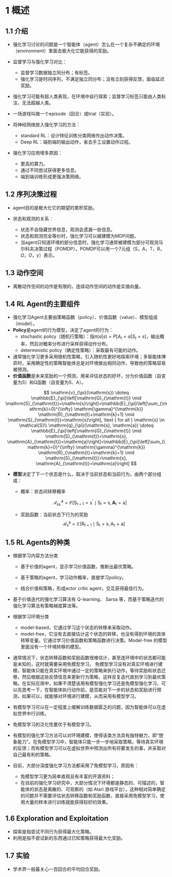 # 1 概述

## 1.1 介绍

- 强化学习讨论的问题是一个智能体（agent）怎么在一个复杂不确定的环境（environment）里面去极大化它能获得的奖励。

- 监督学习与强化学习对比：
  - 监督学习数据独立同分布；有标签。
  - 强化学习是时间序列，不满足独立同分布；没有立刻获得反馈，面临延迟奖励。
- 强化学习可能有超人类表现，在环境中自行探索；监督学习标签只能由人类标注，无法超越人类。

- 一场游戏叫做一个episode（回合）或trial（实验）。
- 将神经网络放入强化学习的方法：
  - standard RL：设计特征训练分类网络作出动作决策。
  - Deep RL：端到端的输出动作，省去手工设置动作过程。
- 强化学习应用增多原因：
  - 更高的算力。
  - 通过不同尝试获得更多信息。
  - 端到端训练形成更强决策网络。

## 1.2 序列决策过程

- agent目的是极大化它的期望的累积奖励。

- 状态和观测的关系：
  - 状态不会隐藏世界信息，观测会遗漏一些信息。
  - 状态和观测完全等价时，强化学习可以被建模为MDP问题。
  - 当agent只知道环境的部分信息时，强化学习通常被建模为部分可观测马尔科夫决策过程（POMDP）。POMDP可以用一个7元组（S，A，T，R，$\Omega$，$O$，$\gamma$）表示。

## 1.3 动作空间

- 离散动作空间的动作是有限的，连续动作空间的动作是实值向量。

## 1.4 RL Agent的主要组件

- 强化学习Agent主要由策略函数（policy）、价值函数（value）、模型组成（model）。
- **Policy**是agent的行为模型，决定了agent的行为：
  - stochastic policy（随机行策略）：指$\pi(a|s) = P[A_t=a|S_t=s]$，输出概率，然后对概率分布进行采样获得动作分布。
  - deterministic policy（确定性策略）：采取最有可能的动作。
- 通常强化学习更多采用随机性策略，引入随机性更好地探索环境；多智能体博弈时，采用确定性的策略智能体总是对环境做出相同动作，导致他的策略容易被预测。
- **价值函数**是未来奖励的一个预测，用来评估状态的好坏，分为价值函数（自变量为S）和Q函数（自变量为S、A）。

$$
\mathrm{v}_{\pi}(\mathrm{s}) \doteq \mathbb{E}_{\pi}\left[\mathrm{G}_{\mathrm{t}} \mid \mathrm{S}_{\mathrm{t}}=\mathrm{s}\right]=\mathbb{E}_{\pi}\left[\sum_{\mathrm{k}=0}^{\infty} \mathrm{\gamma}^{\mathrm{k}} \mathrm{R}_{\mathrm{t}+\mathrm{k}+1} \mid \mathrm{S}_{\mathrm{t}}=\mathrm{s}\right], \text { for all } \mathrm{s} \in \mathcal{S}\\
\mathrm{q}_{\pi}(\mathrm{s}, \mathrm{a}) \doteq \mathbb{E}_{\pi}\left[\mathrm{G}_{\mathrm{t}} \mid \mathrm{S}_{\mathrm{t}}=\mathrm{s}, \mathrm{A}_{\mathrm{t}}=\mathrm{a}\right]=\mathbb{E}_{\pi}\left[\sum_{\mathrm{k}=0}^{\infty} \mathrm{\gamma}^{\mathrm{k}} \mathrm{R}_{\mathrm{t}+\mathrm{k}+1} \mid \mathrm{S}_{\mathrm{t}}=\mathrm{s}, \mathrm{A}_{\mathrm{t}}=\mathrm{a}\right]
$$

- **模型**决定了下一个状态是什么，取决于当前状态和当前行为，由两个部分组成：

  - 概率：状态间转移概率

  $$
  \mathcal{P}_{\mathrm{ss}^{\prime}}^{\mathrm{a}}=\mathbb{P}\left[\mathrm{S}_{\mathrm{t}+1}=\mathrm{s}^{\prime} \mid \mathrm{S}_{\mathrm{t}}=\mathrm{s}, \mathbf{A}_{\mathrm{t}}=\mathrm{a}\right]
  $$

  - 奖励函数：当前状态下行为的奖励
    $$
    \mathcal{R}_{\mathrm{s}}^{\mathrm{a}}=\mathbb{E}\left[\mathrm{R}_{\mathrm{t}+1} \mid \mathrm{S}_{\mathrm{t}}=\mathrm{s}, \mathrm{A}_{\mathrm{t}}=\mathrm{a}\right]
    $$

## 1.5 RL Agents的种类

- 根据学习内容方法分类

  - 基于价值的agent，显示学习价值函数，推断出最优策略。

  - 基于策略的agent，学习动作概率，直接学习policy。

  - 结合价值和策略，形成actor critic agent，交互获得最佳行为。

- 基于价值迭代的强化学习算法有 Q-learning、 Sarsa 等，而基于策略迭代的强化学习算法有策略梯度算法等。
- 根据学习环境分类
  - model-based，它通过学习这个状态的转移来采取动作。
  - model-free，它没有去直接估计这个状态的转移，也没有得到环境的具体转移变量。它通过学习价值函数和策略函数进行决策。Model-free 的模型里面没有一个环境转移的模型。

- 通常情况下，状态转移函数和奖励函数很难估计，甚至连环境中的状态都可能是未知的，这时就需要采用免模型学习。 免模型学习没有对真实环境进行建模，智能体只能在真实环境中通过一定的策略来执行动作，等待奖励和状态迁移，然后根据这些反馈信息来更新行为策略，这样反复迭代直到学习到最优策略。在实际应用中，如果不清楚该用有模型强化学习还是免模型强化学习，可以先思考一下，在智能体执行动作前，是否能对下一步的状态和奖励进行预测，如果可以，就能够对环境进行建模，从而采用有模型学习。
- 有模型学习可以在一定程度上缓解训练数据匮乏的问题，因为智能体可以在虚拟世界中行训练。
- 免模型学习的泛化性要优于有模型学习。

- 有模型的强化学习方法可以对环境建模，使得该类方法具有独特魅力，即“想象能力”。在免模型学习中，智能体只能一步一步地采取策略，等待真实环境的反馈；而有模型学习可以在虚拟世界中预测出所有将要发生的事，并采取对自己最有利的策略。

- 目前，大部分深度强化学习方法都采用了免模型学习，原因有：
  - 免模型学习更为简单直观且有丰富的开源资料；
  - 在目前的强化学习研究中，大部分情况下环境都是静态的、可描述的，智能体的状态是离散的、可观察的（如 Atari 游戏平台），这种相对简单确定的问题并不需要评估状态转移函数和奖励函数，直接采用免模型学习，使用大量的样本进行训练就能获得较好的效果。

## 1.6 Exploration and Exploitation

- 探索是指尝试不同行为获得最大化策略。
- 利用是指不尝试新的东西通过已知策略获得最大化奖励。

## 1.7 实验

- 学术界一般最关心一百回合的平均回合奖励。